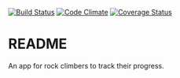 [![Build Status](https://codeship.com/projects/6c20e160-ecc0-0135-08e0-6a4d45c28f12/status?branch=master)](https://codeship.com/projects/6c20e160-ecc0-0135-08e0-6a4d45c28f12/status?branch=master)
[![Code Climate](https://codeclimate.com/github/detung/craglist/badges/gpa.svg)](https://codeclimate.com/github/detung/craglist)
[![Coverage Status](https://coveralls.io/repos/github/detung/craglist/badge.svg?branch=master)](https://coveralls.io/github/detung/craglist?branch=master)

# README

An app for rock climbers to track their progress.
